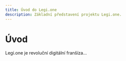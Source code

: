 ```yaml
---
title: Úvod do Legi.one
description: Základní představení projektu Legi.one.
---
```


# Úvod

Legi.one je revoluční digitální franšíza...